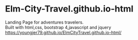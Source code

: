 # Elm-City-Travel.github.io-html
Landing Page for adventures travelers.<br> 
Built with html,css, bootstrap 4,javascript and jquery
https://youngjer79.github.io/ElmCityTravel.github.io-html/
